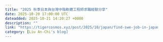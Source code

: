 ```yaml
---
title: "2025 秋季日本與台灣中階軟體工程師求職經驗分享"
date: 2025-10-20 17:00:00 UTC
dateadded: 2025-10-21 14:20:27 +0000
description: ""
link: "https://tigercosmos.xyz/post/2025/10/japan/find-swe-job-in-japan-2025/"
category: [Liu An-Chi's blog]
---
```

